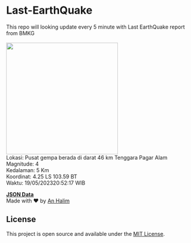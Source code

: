 # Last-EarthQuake
This repo will looking update every 5 minute with Last EarthQuake report from BMKG
<br>
<br>
<img src="https://static.bmkg.go.id/20230519205217.mmi.jpg" width="300"/>
<br>
Lokasi: Pusat gempa berada di darat 46 km Tenggara Pagar Alam <br>
Magnitude: 4 <br>
Kedalaman: 5 Km <br>
Koordinat: 4.25 LS 103.59 BT <br>
Waktu: 19/05/202320:52:17 WIB <br>

<a href="./data/data.json">**JSON Data**</a>
<br>
Made with ❤️ by <a href="https://github.com/an-halim">An Halim</a>
## License

This project is open source and available under the [MIT License](LICENSE).

